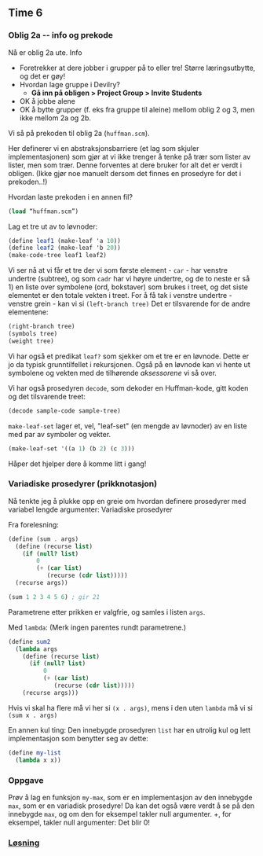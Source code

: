 ## Time 6

### Oblig 2a -- info og prekode

Nå er oblig 2a ute. Info

- Foretrekker at dere jobber i grupper på to eller tre! Større læringsutbytte, og det er gøy!
- Hvordan lage gruppe i Devilry?
    - **Gå inn på obligen > Project Group > Invite Students**
- OK å jobbe alene
- OK å bytte grupper (f. eks fra gruppe til aleine) mellom oblig 2 og 3, men ikke mellom 2a og 2b.

Vi så på prekoden til oblig 2a (`huffman.scm`).

Her definerer vi en abstraksjonsbarriere (et lag som skjuler implementasjonen) som gjør at vi ikke trenger å tenke på trær som lister av lister, men som trær. Denne forventes at dere bruker for alt det er verdt i obligen. (Ikke gjør noe manuelt dersom det finnes en prosedyre for det i prekoden..!)

Hvordan laste prekoden i en annen fil?

```scheme
(load “huffman.scm”)
```

Lag et tre ut av to løvnoder:

```scheme
(define leaf1 (make-leaf 'a 10))
(define leaf2 (make-leaf 'b 20))
(make-code-tree leaf1 leaf2)
```

Vi ser nå at vi får et tre der vi som første element - `car` - har venstre undertre (subtree), og som `cadr` har vi høyre undertre, og de to neste er så 1) en liste over symbolene (ord, bokstaver) som brukes i treet, og det siste elementet er den totale vekten i treet.
For å få tak i venstre undertre - venstre grein - kan vi si
`(left-branch tree)`
Det er tilsvarende for de andre elementene:

```scheme
(right-branch tree)
(symbols tree)
(weight tree)
```

Vi har også et predikat `leaf?` som sjekker om et tre er en løvnode. Dette er jo da typisk grunntilfellet i rekursjonen. Også på en løvnode kan vi hente ut symbolene og vekten med de tilhørende _aksessorene_ vi så over.

Vi har også prosedyren `decode`, som dekoder en Huffman-kode, gitt koden og det tilsvarende treet:

```scheme
(decode sample-code sample-tree)
```

`make-leaf-set` lager et, vel, "leaf-set" (en mengde av løvnoder) av en liste med par av symboler og vekter.

```scheme
(make-leaf-set '((a 1) (b 2) (c 3)))
```

Håper det hjelper dere å komme litt i gang!


### Variadiske prosedyrer (prikknotasjon)

Nå tenkte jeg å plukke opp en greie om hvordan definere prosedyrer med variabel lengde argumenter: Variadiske prosedyrer

Fra forelesning:

```scheme
(define (sum . args)
  (define (recurse list)
    (if (null? list)
        0
        (+ (car list)
           (recurse (cdr list)))))
  (recurse args))

(sum 1 2 3 4 5 6) ; gir 21
```

Parametrene etter prikken er valgfrie, og samles i listen `args`.

Med `lambda`: (Merk ingen parentes rundt parametrene.)

```scheme
(define sum2
  (lambda args
    (define (recurse list)
      (if (null? list)
          0
          (+ (car list)
             (recurse (cdr list)))))
    (recurse args)))
```

Hvis vi skal ha flere må vi her si `(x . args)`, mens i den uten `lambda` må vi si `(sum x . args)`

En annen kul ting: Den innebygde prosedyren `list` har en utrolig kul og lett implementasjon som benytter seg av dette:

```scheme
(define my-list
  (lambda x x))
```

### Oppgave
Prøv å lag en funksjon `my-max`, som er en implementasjon av den innebygde `max`, som er en variadisk prosedyre! Da kan det også være verdt å se på den innebygde `max`, og om den for eksempel takler null argumenter. +, for eksempel, takler null argumenter: Det blir 0!

### [Løsning](max.scm)
